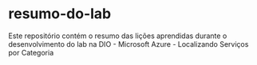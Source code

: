# resumo-do-lab
Este repositório contém o resumo das lições aprendidas durante o desenvolvimento do lab na DIO -  Microsoft Azure - Localizando Serviços por Categoria
